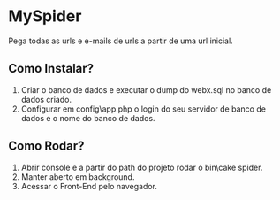 # MySpider

Pega todas as urls e e-mails de urls a partir de uma url inicial.

## Como Instalar?

1. Criar o banco de dados e executar o dump do webx.sql no banco de dados criado.
2. Configurar em config\app.php o login do seu servidor de banco de dados e o nome do banco de dados.

## Como Rodar?

1. Abrir console e a partir do path do projeto rodar o bin\cake spider.
2. Manter aberto em background.
3. Acessar o Front-End pelo navegador.
